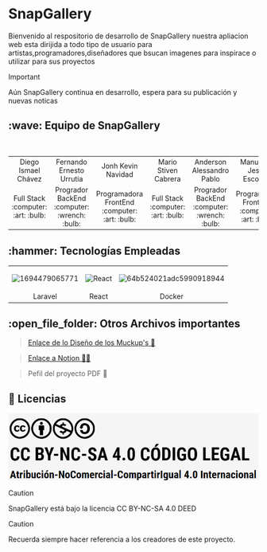 #   SnapGallery
Bienvenido al respositorio de desarrollo de SnapGallery nuestra apliacion web esta dirijida a todo tipo de usuario para artistas,programadores,diseñadores que bsucan imagenes para inspirace o utilizar para sus proyectos  

> [!IMPORTANT]
> Aún SnapGallery continua en desarrollo, espera para su publicación y nuevas noticas

<h2>:wave: Equipo de SnapGallery</h2>
<div style={padding: 10px}>
  <table style={margin: 0 auto}>
  <tr align="center">
   <td>Diego Ismael Chávez</td>
    <td>Fernando Ernesto Urrutia</td>
    <td>Jonh Kevin Navidad</td>
    <td>Mario Stiven Cabrera</td>
    <td>Anderson Alessandro Pablo</td>
    <td>Manuel de Jesús Escobar </td>
  </tr>
    <tr align="center">
    <td>Full Stack <br> :computer: :art: :bulb:</td>
    <td>Progrador BackEnd <br> :computer: :wrench: :bulb:</td>
    <td>Programadora FrontEnd <br>:computer: :art: :bulb:</td>
    <td>Full Stack <br> :computer: :art: :bulb:</td>
    <td>Progrador BackEnd <br>:computer: :wrench: :bulb:</td>
    <td>Programador FrontEnd <br> :computer: :art: :bulb:</td>
  </tr>
</table>
</div>


<h2>:hammer: Tecnologías Empleadas</h2>



<table>
  
  <tr>
    
  <td> 

  ![1694479065771](https://parswebserver.com/wp-content/uploads/2021/11/laravel.png)
  </td>

  <td>

  ![React](https://jslib.dev/wp-content/uploads/2022/03/Reactlogo-1024x683.jpg)
  
  </td>

  <td>

![64b524021adc5990918944](https://th.bing.com/th/id/OIP.2oH1Sm-S-59MmVJInvd8PgHaFu?rs=1&pid=ImgDetMain)    
  </td>
  </tr>
  <tr align="center">
    <td>Laravel </td>
    <td>React </td>
    <td>Docker</td>
  </tr>
</table>

<h2>:open_file_folder: Otros Archivos importantes </h2>

>[Enlace de lo Diseño de los Muckup's 🎨](https://www.figma.com/file/x61WD2iJ0Xgv6paAFdEGny/interfaces-SnapGallery?type=design&node-id=0%3A1&mode=design&t=bfXOj73YNtXF5bE8-1)

> [Enlace a Notion 📗📝](https://www.notion.so/invite/4beb6c5562d5dc1b4e803922212a6329da366cf1) 

> Pefil del proyecto PDF 📖


<h2>📕 Licencias</h2>

![by-nc-nd](https://github.com/Cabrera437/PROYECTO-DE-CATEDRA-DE-DPS/blob/master/Licencia.png)

> [!CAUTION]
>SnapGallery está bajo la licencia CC BY-NC-SA 4.0 DEED


> [!CAUTION]
> Recuerda siempre hacer referencia a los creadores de este proyecto.







